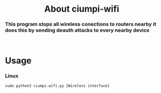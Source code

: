 <center><h1 >About ciumpi-wifi</h1></center>
<h3 text-aling="left">This program stops all wireless conections to routers nearby it does this by sending deauth attacks to every nearby device</h3>
<br>
<h1>Usage</h1>
<h3>Linux</h3>

```
sudo python3 ciumpi-wifi.py [Wireless interface]
```
